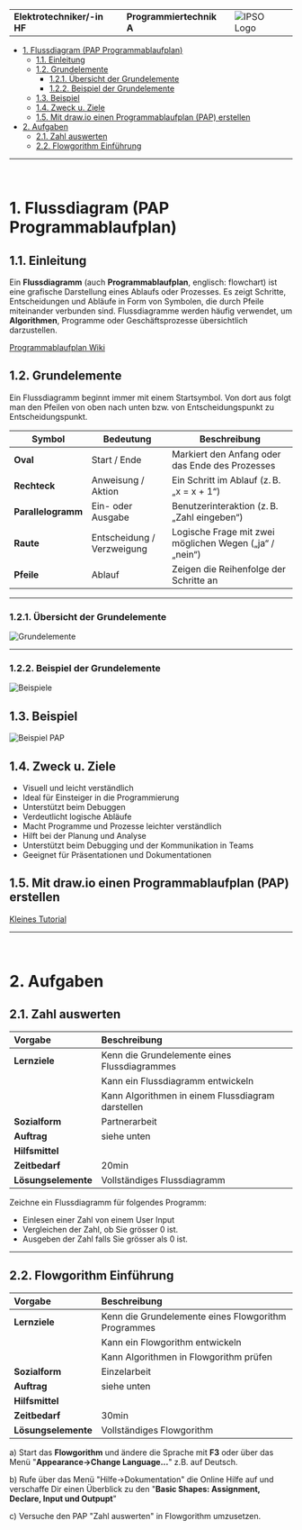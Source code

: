 |                             |                          |                                        |
| --------------------------- | ------------------------ | -------------------------------------- |
| **Elektrotechniker/-in HF** | **Programmiertechnik A** | ![IPSO Logo](./x_gitres/ipso_logo.png) |

- [1. Flussdiagram (PAP Programmablaufplan)](#1-flussdiagram-pap-programmablaufplan)
  - [1.1. Einleitung](#11-einleitung)
  - [1.2. Grundelemente](#12-grundelemente)
    - [1.2.1. Übersicht der Grundelemente](#121-übersicht-der-grundelemente)
    - [1.2.2. Beispiel der Grundelemente](#122-beispiel-der-grundelemente)
  - [1.3. Beispiel](#13-beispiel)
  - [1.4. Zweck u. Ziele](#14-zweck-u-ziele)
  - [1.5. Mit draw.io einen Programmablaufplan (PAP) erstellen](#15-mit-drawio-einen-programmablaufplan-pap-erstellen)
- [2. Aufgaben](#2-aufgaben)
  - [2.1. Zahl auswerten](#21-zahl-auswerten)
  - [2.2. Flowgorithm Einführung](#22-flowgorithm-einführung)

---

</br>

# 1. Flussdiagram (PAP Programmablaufplan)

## 1.1. Einleitung

Ein **Flussdiagramm** (auch **Programmablaufplan**, englisch: flowchart) ist eine grafische Darstellung eines Ablaufs oder Prozesses.
Es zeigt Schritte, Entscheidungen und Abläufe in Form von Symbolen, die durch Pfeile miteinander verbunden sind. Flussdiagramme werden häufig verwendet, um **Algorithmen**, Programme oder Geschäftsprozesse übersichtlich darzustellen.

[Programmablaufplan Wiki](https://de.wikipedia.org/wiki/Programmablaufplan)

## 1.2. Grundelemente

Ein Flussdiagramm beginnt immer mit einem Startsymbol.
Von dort aus folgt man den Pfeilen von oben nach unten bzw. von Entscheidungspunkt zu Entscheidungspunkt.

| **Symbol**         | **Bedeutung**              | **Beschreibung**                                        |
| ------------------ | -------------------------- | ------------------------------------------------------- |
| **Oval**           | Start / Ende               | Markiert den Anfang oder das Ende des Prozesses         |
| **Rechteck**       | Anweisung / Aktion         | Ein Schritt im Ablauf (z. B. „x = x + 1“)               |
| **Parallelogramm** | Ein- oder Ausgabe          | Benutzerinteraktion (z. B. „Zahl eingeben“)             |
| **Raute**          | Entscheidung / Verzweigung | Logische Frage mit zwei möglichen Wegen („ja“ / „nein“) |
| **Pfeile**         | Ablauf                     | Zeigen die Reihenfolge der Schritte an                  |

---

### 1.2.1. Übersicht der Grundelemente

![Grundelemente](./x_gitres/pap-grundelemente.png)

---

### 1.2.2. Beispiel der Grundelemente

![Beispiele](./x_gitres/pap-grundelemente-beispiele.png)

## 1.3. Beispiel

![Beispiel PAP](./x_gitres/pap-beispiel.png)

## 1.4. Zweck u. Ziele

- Visuell und leicht verständlich
- Ideal für Einsteiger in die Programmierung
- Unterstützt beim Debuggen
- Verdeutlicht logische Abläufe
- Macht Programme und Prozesse leichter verständlich
- Hilft bei der Planung und Analyse
- Unterstützt beim Debugging und der Kommunikation in Teams
- Geeignet für Präsentationen und Dokumentationen

## 1.5. Mit draw.io einen Programmablaufplan (PAP) erstellen

[Kleines Tutorial](https://www.youtube.com/watch?v=QmF2p_fUcnM)

---

</br>

# 2. Aufgaben

## 2.1. Zahl auswerten

| **Vorgabe**         | **Beschreibung**                                  |
| :------------------ | :------------------------------------------------ |
| **Lernziele**       | Kenn die Grundelemente eines Flussdiagrammes      |
|                     | Kann ein Flussdiagramm entwickeln                 |
|                     | Kann Algorithmen in einem Flussdiagram darstellen |
| **Sozialform**      | Partnerarbeit                                     |
| **Auftrag**         | siehe unten                                       |
| **Hilfsmittel**     |                                                   |
| **Zeitbedarf**      | 20min                                             |
| **Lösungselemente** | Vollständiges Flussdiagramm                       |

Zeichne ein Flussdiagramm für folgendes Programm:

- Einlesen einer Zahl von einem User Input
- Vergleichen der Zahl, ob Sie grösser 0 ist.
- Ausgeben der Zahl falls Sie grösser als 0 ist.

---

## 2.2. Flowgorithm Einführung

| **Vorgabe**         | **Beschreibung**                                    |
| :------------------ | :-------------------------------------------------- |
| **Lernziele**       | Kenn die Grundelemente eines Flowgorithm Programmes |
|                     | Kann ein Flowgorithm entwickeln                     |
|                     | Kann Algorithmen in Flowgorithm prüfen              |
| **Sozialform**      | Einzelarbeit                                        |
| **Auftrag**         | siehe unten                                         |
| **Hilfsmittel**     |                                                     |
| **Zeitbedarf**      | 30min                                               |
| **Lösungselemente** | Vollständiges Flowgorithm                           |

a)
Start das **Flowgorithm** und ändere die Sprache mit **F3** oder über das Menü "**Appearance->Change Language...**"  z.B. auf Deutsch.

b)
Rufe über das Menü "Hilfe->Dokumentation" die Online Hilfe auf und verschaffe Dir einen Überblick zu den "**Basic Shapes: Assignment, Declare, Input und Outpupt**"

c)
Versuche den PAP "Zahl auswerten" in Flowgorithm umzusetzen.
